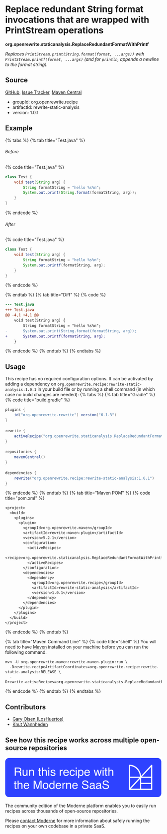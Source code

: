 # Replace redundant String format invocations that are wrapped with PrintStream operations

**org.openrewrite.staticanalysis.ReplaceRedundantFormatWithPrintf**

_Replaces `PrintStream.print(String.format(format, ...args))` with `PrintStream.printf(format, ...args)` (and for `println`, appends a newline to the format string)._

## Source

[GitHub](https://github.com/openrewrite/rewrite-static-analysis/blob/main/src/main/java/org/openrewrite/staticanalysis/ReplaceRedundantFormatWithPrintf.java), [Issue Tracker](https://github.com/openrewrite/rewrite-static-analysis/issues), [Maven Central](https://central.sonatype.com/artifact/org.openrewrite.recipe/rewrite-static-analysis/1.0.1/jar)

* groupId: org.openrewrite.recipe
* artifactId: rewrite-static-analysis
* version: 1.0.1

## Example


{% tabs %}
{% tab title="Test.java" %}

###### Before
{% code title="Test.java" %}
```java
class Test {
    void test(String arg) {
        String formatString = "hello %s%n";
        System.out.print(String.format(formatString, arg));
    }
}
```
{% endcode %}

###### After
{% code title="Test.java" %}
```java
class Test {
    void test(String arg) {
        String formatString = "hello %s%n";
        System.out.printf(formatString, arg);
    }
}
```
{% endcode %}

{% endtab %}
{% tab title="Diff" %}
{% code %}
```diff
--- Test.java
+++ Test.java
@@ -4,1 +4,1 @@
    void test(String arg) {
        String formatString = "hello %s%n";
-       System.out.print(String.format(formatString, arg));
+       System.out.printf(formatString, arg);
    }
```
{% endcode %}
{% endtab %}
{% endtabs %}


## Usage

This recipe has no required configuration options. It can be activated by adding a dependency on `org.openrewrite.recipe:rewrite-static-analysis:1.0.1` in your build file or by running a shell command (in which case no build changes are needed): 
{% tabs %}
{% tab title="Gradle" %}
{% code title="build.gradle" %}
```groovy
plugins {
    id("org.openrewrite.rewrite") version("6.1.3")
}

rewrite {
    activeRecipe("org.openrewrite.staticanalysis.ReplaceRedundantFormatWithPrintf")
}

repositories {
    mavenCentral()
}

dependencies {
    rewrite("org.openrewrite.recipe:rewrite-static-analysis:1.0.1")
}
```
{% endcode %}
{% endtab %}
{% tab title="Maven POM" %}
{% code title="pom.xml" %}
```markup
<project>
  <build>
    <plugins>
      <plugin>
        <groupId>org.openrewrite.maven</groupId>
        <artifactId>rewrite-maven-plugin</artifactId>
        <version>5.2.1</version>
        <configuration>
          <activeRecipes>
            <recipe>org.openrewrite.staticanalysis.ReplaceRedundantFormatWithPrintf</recipe>
          </activeRecipes>
        </configuration>
        <dependencies>
          <dependency>
            <groupId>org.openrewrite.recipe</groupId>
            <artifactId>rewrite-static-analysis</artifactId>
            <version>1.0.1</version>
          </dependency>
        </dependencies>
      </plugin>
    </plugins>
  </build>
</project>
```
{% endcode %}
{% endtab %}

{% tab title="Maven Command Line" %}
{% code title="shell" %}
You will need to have [Maven](https://maven.apache.org/download.cgi) installed on your machine before you can run the following command.

```shell
mvn -U org.openrewrite.maven:rewrite-maven-plugin:run \
  -Drewrite.recipeArtifactCoordinates=org.openrewrite.recipe:rewrite-static-analysis:RELEASE \
  -Drewrite.activeRecipes=org.openrewrite.staticanalysis.ReplaceRedundantFormatWithPrintf
```
{% endcode %}
{% endtab %}
{% endtabs %}

## Contributors
* [Gary Olsen (LosHuertos)](gary.loshuertos@gmail.com)
* [Knut Wannheden](knut@moderne.io)


## See how this recipe works across multiple open-source repositories

[![Moderne Link Image](/.gitbook/assets/ModerneRecipeButton.png)](https://public.moderne.io/recipes/org.openrewrite.staticanalysis.ReplaceRedundantFormatWithPrintf)

The community edition of the Moderne platform enables you to easily run recipes across thousands of open-source repositories.

Please [contact Moderne](https://moderne.io/product) for more information about safely running the recipes on your own codebase in a private SaaS.
